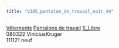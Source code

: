 ```yaml
---
title: "V385_pantalon_de_travail_noir_44"
---
```


[Vêtements](notes/equipements/L_Vetements.md) [Pantalons de travail](notes/equipements/vetements/V_PantalonsDeTravail.md) [S_Libre](notes/statut/S_Libre.md)\
080322 ViniciusKruger\
111121 neuf